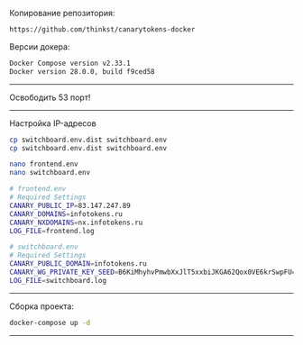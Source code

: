 Копирование репозитория:
```sh
https://github.com/thinkst/canarytokens-docker
```

Версии докера:
```sh
Docker Compose version v2.33.1
Docker version 28.0.0, build f9ced58 
```
***
Освободить 53 порт!
***
Настройка IP-адресов
```sh
cp switchboard.env.dist switchboard.env
cp switchboard.env.dist switchboard.env
```

```sh
nano frontend.env
nano switchboard.env
```

```sh
# frontend.env
# Required Settings
CANARY_PUBLIC_IP=83.147.247.89
CANARY_DOMAINS=infotokens.ru
CANARY_NXDOMAINS=nx.infotokens.ru
LOG_FILE=frontend.log
```

```sh
# switchboard.env
# Required Settings
CANARY_PUBLIC_DOMAIN=infotokens.ru
CANARY_WG_PRIVATE_KEY_SEED=B6KiMhyhvPmwbXxJlT5xxbiJKGA62Qox0VE6krSwpFU=
LOG_FILE=switchboard.log
```
***
Сборка проекта:
```sh
docker-compose up -d 
```
***


